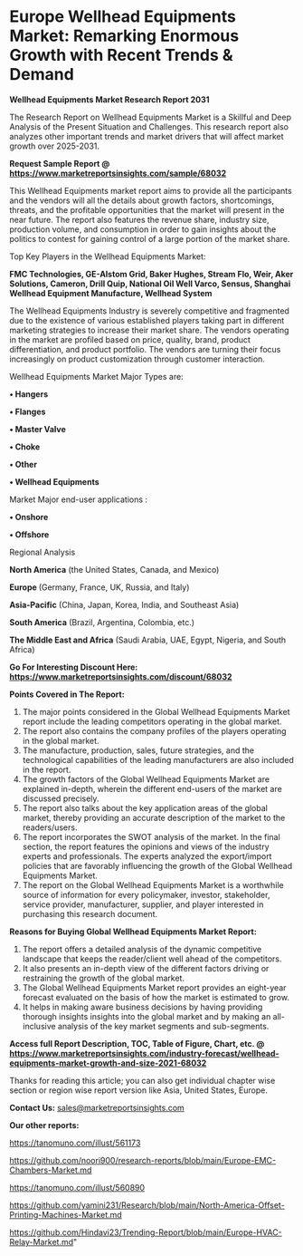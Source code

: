 # Europe Wellhead Equipments Market: Remarking Enormous Growth with Recent Trends & Demand

<strong>Wellhead Equipments Market Research Report 2031</strong>

The Research Report on Wellhead Equipments Market is a Skillful and Deep Analysis of the Present Situation and Challenges. This research report also analyzes other important trends and market drivers that will affect market growth over 2025-2031.

<strong>Request Sample Report @ <a href=https://www.marketreportsinsights.com/sample/68032>https://www.marketreportsinsights.com/sample/68032</a></strong>

This Wellhead Equipments market report aims to provide all the participants and the vendors will all the details about growth factors, shortcomings, threats, and the profitable opportunities that the market will present in the near future. The report also features the revenue share, industry size, production volume, and consumption in order to gain insights about the politics to contest for gaining control of a large portion of the market share.

Top Key Players in the Wellhead Equipments Market:

<strong>FMC Technologies, GE-Alstom Grid, Baker Hughes, Stream Flo, Weir, Aker Solutions, Cameron, Drill Quip, National Oil Well Varco, Sensus, Shanghai Wellhead Equipment Manufacture, Wellhead System</strong>

The Wellhead Equipments Industry is severely competitive and fragmented due to the existence of various established players taking part in different marketing strategies to increase their market share. The vendors operating in the market are profiled based on price, quality, brand, product differentiation, and product portfolio. The vendors are turning their focus increasingly on product customization through customer interaction.

Wellhead Equipments Market Major Types are:

<strong>• Hangers

• Flanges

• Master Valve

• Choke

• Other

• Wellhead Equipments</strong>

Market Major end-user applications :

<strong>• Onshore

• Offshore</strong>

Regional Analysis

</u><strong><b>North America</b></strong> (the United States, Canada, and Mexico)

<strong><b>Europe </b></strong>(Germany, France, UK, Russia, and Italy)

<strong><b>Asia-Pacific</b></strong> (China, Japan, Korea, India, and Southeast Asia)

<strong><b>South America</b></strong> (Brazil, Argentina, Colombia, etc.)

<strong><b>The Middle East and Africa</b></strong> (Saudi Arabia, UAE, Egypt, Nigeria, and South Africa)

<strong>Go For Interesting Discount Here: <a href=https://www.marketreportsinsights.com/discount/68032>https://www.marketreportsinsights.com/discount/68032</a></strong>

<strong>Points Covered in The Report:</strong>
<ol>
  <li>The major points considered in the Global Wellhead Equipments Market report include the leading competitors operating in the global market.</li>
  <li>The report also contains the company profiles of the players operating in the global market.</li>
  <li>The manufacture, production, sales, future strategies, and the technological capabilities of the leading manufacturers are also included in the report.</li>
  <li>The growth factors of the Global Wellhead Equipments Market are explained in-depth, wherein the different end-users of the market are discussed precisely.</li>
  <li>The report also talks about the key application areas of the global market, thereby providing an accurate description of the market to the readers/users.</li>
  <li>The report incorporates the SWOT analysis of the market. In the final section, the report features the opinions and views of the industry experts and professionals. The experts analyzed the export/import policies that are favorably influencing the growth of the Global Wellhead Equipments Market.</li>
  <li>The report on the Global Wellhead Equipments Market is a worthwhile source of information for every policymaker, investor, stakeholder, service provider, manufacturer, supplier, and player interested in purchasing this research document.</li>
</ol>
<strong>Reasons for Buying Global Wellhead Equipments Market Report:</strong>

<ol>
  <li>The report offers a detailed analysis of the dynamic competitive landscape that keeps the reader/client well ahead of the competitors.</li>
  <li>It also presents an in-depth view of the different factors driving or restraining the growth of the global market.</li>
  <li>The Global Wellhead Equipments Market report provides an eight-year forecast evaluated on the basis of how the market is estimated to grow.</li>
  <li>It helps in making aware business decisions by having providing thorough insights insights into the global market and by making an all-inclusive analysis of the key market segments and sub-segments.</li>
</ol>
<strong>Access full Report Description, TOC, Table of Figure, Chart, etc. @ <a href=https://www.marketreportsinsights.com/industry-forecast/wellhead-equipments-market-growth-and-size-2021-68032>https://www.marketreportsinsights.com/industry-forecast/wellhead-equipments-market-growth-and-size-2021-68032</a></strong>


Thanks for reading this article; you can also get individual chapter wise section or region wise report version like Asia, United States, Europe.

<strong>Contact Us:</strong>
sales@marketreportsinsights.com

<strong>Our other reports:</strong>

<a href=https://tanomuno.com/illust/561173>https://tanomuno.com/illust/561173</a>

<a href=https://github.com/noori900/research-reports/blob/main/Europe-EMC-Chambers-Market.md>https://github.com/noori900/research-reports/blob/main/Europe-EMC-Chambers-Market.md</a>

<a href=https://tanomuno.com/illust/560890>https://tanomuno.com/illust/560890</a>

<a href=https://github.com/yamini231/Research/blob/main/North-America-Offset-Printing-Machines-Market.md>https://github.com/yamini231/Research/blob/main/North-America-Offset-Printing-Machines-Market.md</a>

<a href=https://github.com/Hindavi23/Trending-Report/blob/main/Europe-HVAC-Relay-Market.md>https://github.com/Hindavi23/Trending-Report/blob/main/Europe-HVAC-Relay-Market.md</a>"
